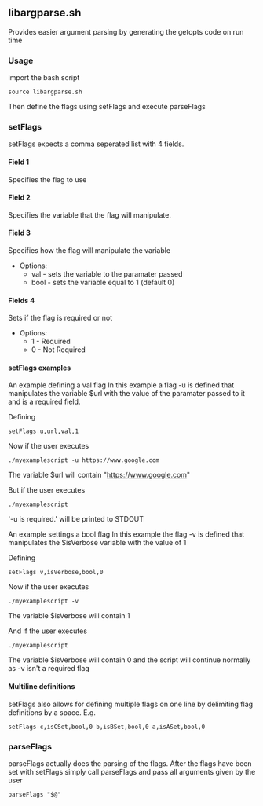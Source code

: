 ## libargparse.sh
Provides easier argument parsing by generating the getopts code on run time    

### Usage
import the bash script   
```shell
source libargparse.sh
```
Then define the flags using setFlags and execute parseFlags 

### setFlags
setFlags expects a comma seperated list with 4 fields.    
#### Field 1
Specifies the flag to use     

#### Field 2
 Specifies the variable that the flag will manipulate.   

#### Field 3
 Specifies how the flag will manipulate the variable    
  * Options:     
      * val - sets the variable to the paramater passed    
      * bool - sets the variable equal to 1 (default 0)   

#### Fields 4
Sets if the flag is required or not   
   * Options:   
      * 1 - Required    
      * 0 - Not Required    

#### setFlags examples
An example defining a val flag
In this example a flag -u is defined that manipulates the variable $url with the value of the paramater passed to it and is a required field.  

Defining   
```shell
setFlags u,url,val,1
```

Now if the user executes      
```shell
./myexamplescript -u https://www.google.com
```
The variable $url will contain "https://www.google.com"

But if the user executes   
```shell
./myexamplescript 
```
'-u is required.' will be printed to STDOUT

An example settings a bool flag
In this example the flag -v is defined that manipulates the $isVerbose variable with the value of 1 

Defining      
```shell
setFlags v,isVerbose,bool,0
```

Now if the user executes   
```shell
./myexamplescript -v
```
The variable $isVerbose will contain 1

And if the user executes
```shell
./myexamplescript 
```
The variable $isVerbose will contain 0 and the script will continue normally as -v isn't a required flag


#### Multiline definitions 
setFlags also allows for defining multiple flags on one line by delimiting flag definitions by a space. E.g.    
```shell
setFlags c,isCSet,bool,0 b,isBSet,bool,0 a,isASet,bool,0
```   

### parseFlags 
parseFlags actually does the parsing of the flags. After the flags have been set with setFlags simply call parseFlags and pass all arguments given by the user     
```shell
parseFlags "$@"
```




